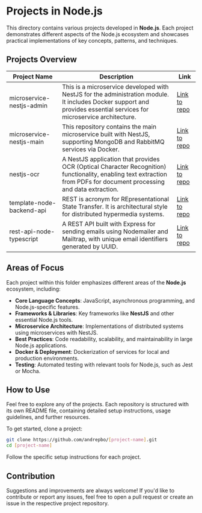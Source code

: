 # Projects in Node.js

This directory contains various projects developed in **Node.js**. Each project demonstrates different aspects of the Node.js ecosystem and showcases practical implementations of key concepts, patterns, and techniques.

## Projects Overview

| Project Name                      | Description | Link |
| ---------------------------------- | ----------- | ---- |
| microservice-nestjs-admin          | This is a microservice developed with NestJS for the administration module. It includes Docker support and provides essential services for microservice architecture. | [Link to repo](https://github.com/andrepbo/microservice-nestjs-admin) |
| microservice-nestjs-main           | This repository contains the main microservice built with NestJS, supporting MongoDB and RabbitMQ services via Docker. | [Link to repo](https://github.com/andrepbo/microservice-nestjs-main) |
| nestjs-ocr                         | A NestJS application that provides OCR (Optical Character Recognition) functionality, enabling text extraction from PDFs for document processing and data extraction. | [Link to repo](https://github.com/andrepbo/nestjs-ocr) |
| template-node-backend-api                         | REST is acronym for REpresentational State Transfer. It is architectural style for distributed hypermedia systems. | [Link to repo](https://github.com/andrepbo/template-node-backend-api) |
| rest-api-node-typescript                         | A REST API built with Express for sending emails using Nodemailer and Mailtrap, with unique email identifiers generated by UUID. | [Link to repo](https://github.com/andrepbo/rest-api-node-typescript) |


## Areas of Focus

Each project within this folder emphasizes different areas of the **Node.js** ecosystem, including:

- **Core Language Concepts**: JavaScript, asynchronous programming, and Node.js-specific features.
- **Frameworks & Libraries**: Key frameworks like **NestJS** and other essential Node.js tools.
- **Microservice Architecture**: Implementations of distributed systems using microservices with NestJS.
- **Best Practices**: Code readability, scalability, and maintainability in large Node.js applications.
- **Docker & Deployment**: Dockerization of services for local and production environments.
- **Testing**: Automated testing with relevant tools for Node.js, such as Jest or Mocha.

## How to Use

Feel free to explore any of the projects. Each repository is structured with its own README file, containing detailed setup instructions, usage guidelines, and further resources.

To get started, clone a project:

```bash
git clone https://github.com/andrepbo/[project-name].git
cd [project-name]
```

Follow the specific setup instructions for each project.

## Contribution

Suggestions and improvements are always welcome! If you'd like to contribute or report any issues, feel free to open a pull request or create an issue in the respective project repository.